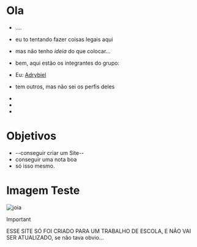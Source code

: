 # Ola
- ....
- eu to tentando fazer coisas legais aqui
- mas não tenho _ideia_ do que colocar...
- bem, aqui estão os integrantes do grupo:

- Eu: [Adrybiel](https://github.com/Adrybiel)
- tem outros, mas não sei os perfis deles
-
-
-
# Objetivos
- --conseguir criar um Site--
- conseguir uma nota boa 
- só isso mesmo.

# Imagem Teste
![joia](https://www.gettyimages.com.br/detail/foto/handsome-young-man-gesturing-thumbs-up-isolated-imagem-royalty-free/175440771?adppopup=true)

> [!IMPORTANT]
> ESSE SITE SÓ FOI CRIADO PARA UM TRABALHO DE ESCOLA, E NÃO VAI SER ATUALIZADO, se não tava obvio...
